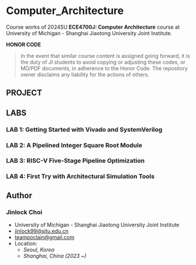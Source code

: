 # Computer_Architecture

Course works of 2024SU **ECE4700J: Computer Architecture** course at University of Michigan - Shanghai Jiaotong University Joint Institute.

**HONOR CODE**  
> In the event that similar course content is assigned going forward, it is the duty of JI students to avoid copying or adjusting these codes, or MD/PDF documents, in adherence to the Honor Code. The repository owner disclaims any liability for the actions of others.

## PROJECT

## LABS
### LAB 1: Getting Started with Vivado and SystemVerilog
### LAB 2: A Pipelined Integer Square Root Module
### LAB 3: RISC-V Five-Stage Pipeline Optimization
### LAB 4: First Try with Architectural Simulation Tools

## Author

### Jinlock Choi
- University of Michigan - Shanghai Jiaotong University Joint Institute
- jinlock99@sjtu.edu.cn
- teampoclain@gmail.com
- Location:
    - *Seoul, Korea*
    - *Shanghai, China (2023 ~)*